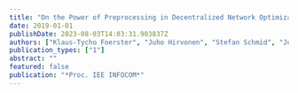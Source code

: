 ```yaml
---
title: "On the Power of Preprocessing in Decentralized Network Optimization"
date: 2019-01-01
publishDate: 2023-08-03T14:03:31.903837Z
authors: ["Klaus-Tycho Foerster", "Juho Hirvonen", "Stefan Schmid", "Jukka Suomela"]
publication_types: ["1"]
abstract: ""
featured: false
publication: "*Proc. IEE INFOCOM*"
---
```


